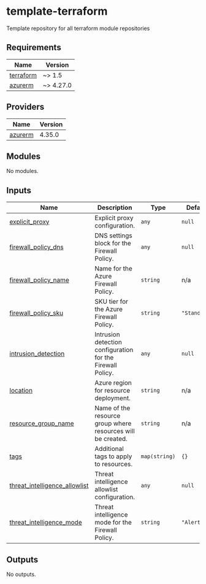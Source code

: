 # template-terraform
Template repository for all terraform module repositories

<!-- BEGIN_TF_DOCS -->
## Requirements

| Name | Version |
|------|---------|
| <a name="requirement_terraform"></a> [terraform](#requirement\_terraform) | ~> 1.5 |
| <a name="requirement_azurerm"></a> [azurerm](#requirement\_azurerm) | ~> 4.27.0 |
## Providers

| Name | Version |
|------|---------|
| <a name="provider_azurerm"></a> [azurerm](#provider\_azurerm) | 4.35.0 |
## Modules

No modules.
## Inputs

| Name | Description | Type | Default | Required |
|------|-------------|------|---------|:--------:|
| <a name="input_explicit_proxy"></a> [explicit\_proxy](#input\_explicit\_proxy) | Explicit proxy configuration. | `any` | `null` | no |
| <a name="input_firewall_policy_dns"></a> [firewall\_policy\_dns](#input\_firewall\_policy\_dns) | DNS settings block for the Firewall Policy. | `any` | `null` | no |
| <a name="input_firewall_policy_name"></a> [firewall\_policy\_name](#input\_firewall\_policy\_name) | Name for the Azure Firewall Policy. | `string` | n/a | yes |
| <a name="input_firewall_policy_sku"></a> [firewall\_policy\_sku](#input\_firewall\_policy\_sku) | SKU tier for the Azure Firewall Policy. | `string` | `"Standard"` | no |
| <a name="input_intrusion_detection"></a> [intrusion\_detection](#input\_intrusion\_detection) | Intrusion detection configuration for the Firewall Policy. | `any` | `null` | no |
| <a name="input_location"></a> [location](#input\_location) | Azure region for resource deployment. | `string` | n/a | yes |
| <a name="input_resource_group_name"></a> [resource\_group\_name](#input\_resource\_group\_name) | Name of the resource group where resources will be created. | `string` | n/a | yes |
| <a name="input_tags"></a> [tags](#input\_tags) | Additional tags to apply to resources. | `map(string)` | `{}` | no |
| <a name="input_threat_intelligence_allowlist"></a> [threat\_intelligence\_allowlist](#input\_threat\_intelligence\_allowlist) | Threat intelligence allowlist configuration. | `any` | `null` | no |
| <a name="input_threat_intelligence_mode"></a> [threat\_intelligence\_mode](#input\_threat\_intelligence\_mode) | Threat intelligence mode for the Firewall Policy. | `string` | `"Alert"` | no |  
## Outputs

No outputs.
<!-- END_TF_DOCS -->